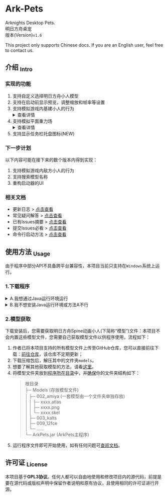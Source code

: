 Ark-Pets
==========
Arknights Desktop Pets.  
明日方舟桌宠  
版本(Version)`v1.6`

This project only supports Chinese docs. If you are an English user, feel free to contact us.

## 介绍 <sub>Intro</sub>
### 实现的功能
1. 支持自定义选择明日方舟小人模型
2. 支持在启动前显示预览，调整缩放和帧率等设置
3. 支持模拟游戏内基建小人的行为 <details><summary>查看详情</summary>
   1. 基建小人能够执行行走和坐下的动作
   2. 基建小人能够被鼠标点击和拖拽交互
   3. 基建小人能够执行基建动作(如有)
4. 支持模拟平面重力场 <details><summary>查看详情</summary>
   1. 桌宠在被拖拽到空中时能够自由落体
   2. 桌宠可以站立在打开的窗口的边缘上
   3. 桌宠会受地面摩擦力和空气阻力作用
   4. 桌宠会在其他桌宠靠近时被排斥推动(NEW)
   5. 桌宠活动范围的下边界距离可以调整
5. 支持显示任务栏托盘图标(NEW)

### 下一步计划
以下内容可能在接下来的数个版本内得到实现：
1. 支持模拟游戏内敌方小人的行为
2. 支持搜索模型名称
3. 重构启动器的UI

### 相关文档
- 更新日志 > [点击查看](CHANGELOG.md)
- 常见疑问解答 > [点击查看](docs/Q%26A.md)
- 已有Issues摘要 > [点击查看](docs/Issues.md#已有议题)
- 提交Issues必看 > [点击查看](docs/Issues.md#议题规范)
- 命令行启动方法 > [点击查看](docs/CmdLine.md)

## 使用方法 <sub>Usage</sub>
由于程序中部分API不具备跨平台兼容性，本项目当前只支持在`Windows`系统上运行。

### 1.下载程序
<details><summary>A.我想通过Java运行环境运行</summary>

1. **配置环境**：配置`Java运行环境(JRE)`，如已配置请跳过此步。您需要在[Java官网下载](https://www.java.com/download)JRE安装包，然后根据安装包的提示完成安装。
2. **下载ArkPets.jar**：[前往这里](https://github.com/isHarryh/Ark-Pets/releases)下载`.jar`格式的程序文件。
</details>

<details><summary>B.我不想安装Java运行环境或方法A不行</summary>

1. **下载ArkPets_Setup.exe**：[前往这里](https://github.com/isHarryh/Ark-Pets/releases)下载`.exe`格式的程序文件。
2. **安装**：根据上面下载的安装包的提示完成安装。
</details>

### 2.模型获取
下载安装后，您需要获取明日方舟Spine动画小人(下简称“模型”)文件：本项目不会内置这些模型文件，您需要自己获取模型文件以供程序使用，流程如下：
1. 作者已将本项目支持的所有模型文件上传至GitHub仓库，您可以直接前往下载：[前往仓库](https://github.com/isHarryh/Ark-Models)，该仓库不定期更新；
2. 下载压缩包后，解压其中的文件夹`models`。
3. 想要了解其他获取模型的方法，请看[这里](docs/GetModels.md)。
4. 将模型文件夹放到<u>程序所在目录</u>中，并<u>确保</u>你的文件夹结构如下：
   > 根目录  
   > ├─ Models (存放模型文件)  
   > │  ├─ 002_amiya (一套模型由一个文件夹单独存放)  
   > │  │  ├─ xxxx.atlas  
   > │  │  ├─ xxxx.png  
   > │  │  └─ xxxx.skel  
   > │  ├─ 003_kalts  
   > │  ├─ 009_12fce  
   > │  └─ ……  
   > └─ ArkPets.jar (ArkPets主程序)
5. 运行程序文件即可开始使用，如有任何问题可[查阅文档](#相关文档)。

## 许可证 <sub>License</sub>
本项目基于**GPL3协议**。任何人都可以自由地使用和修改项目内的源代码，前提是要在源代码或版权声明中保留作者说明和原有协议，且使用相同的许可证进行开源。

